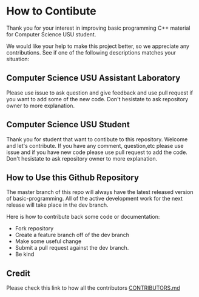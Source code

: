 # How to Contibute

Thank you for your interest in improving basic programming C++ material for Computer Science USU student.

We would like your help to make this project better, so we appreciate any contributions. See if one of the following descriptions matches your situation:

## Computer Science USU Assistant Laboratory
Please use issue to ask question and give feedback and use pull request if you want to add some of the new code. Don't hesistate to ask repository owner to more explanation.

## Computer Science USU Student
Thank you for student that want to contibute to this repository. Welcome and let's contribute. If you have any comment, question,etc please use issue and if you have new code please use pull request to add the code. Don't hesistate to ask repository owner to more explanation.

## How to Use this Github Repository 
The master branch of this repo will always have the latest released version of basic-programming. All of the active development work for the next release will take place in the dev branch. 

Here is how to contribute back some code or documentation:
* Fork repository
* Create a feature branch off of the dev branch 
* Make some useful change
* Submit a pull request against the dev branch.
* Be kind

## Credit
Please check this link to how all the contributors [CONTRIBUTORS.md](https://github.com/bintangthunder/college-algoritma-pemrograman/CONTRIBUTORS.md)